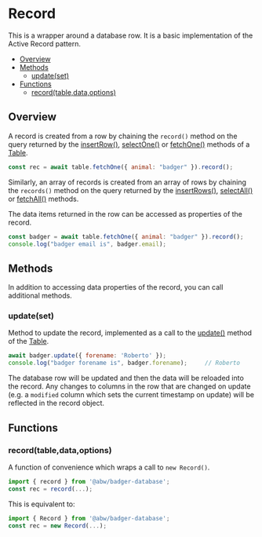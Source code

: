 # Record

This is a wrapper around a database row.  It is a basic implementation of
the Active Record pattern.

* [Overview](#overview)
* [Methods](#methods)
  * [update(set)](#update-set-)
* [Functions](#functions)
  * [record(table,data,options)](#record-table-data-options-)

## Overview

A record is created from a row by chaining the `record()` method on the
query returned by the [insertRow()](manual/table.html#insertrow-data-),
[selectOne()](manual/table.html#selectone-columns-) or
[fetchOne()](manual/table.html#fetchone-where-) methods of a [Table](manual/table.html).

```js
const rec = await table.fetchOne({ animal: "badger" }).record();
```

Similarly, an array of records is created from an array of rows by chaining the
`records()` method on the query returned by the [insertRows()](manual/table.html#insertrows-data-),
[selectAll()](manual/table.html#selectall-columns-) or
[fetchAll()](manual/table.html#fetchall-where-) methods.

The data items returned in the row can be accessed as properties of the record.

```js
const badger = await table.fetchOne({ animal: "badger" }).record();
console.log("badger email is", badger.email);
```

## Methods

In addition to accessing data properties of the record, you can call additional
methods.

### update(set)

Method to update the record, implemented as a call to the [update()](manual/table.html#update-set-where-)
method of the [Table](manual/table.html).

```js
await badger.update({ forename: 'Roberto' });
console.log("badger forename is", badger.forename);     // Roberto
```

The database row will be updated and then the data will be reloaded into the record.
Any changes to columns in the row that are changed on update (e.g. a `modified` column
which sets the current timestamp on update) will be reflected in the record object.

## Functions

### record(table,data,options)

A function of convenience which wraps a call to `new Record()`.

```js
import { record } from '@abw/badger-database';
const rec = record(...);
```

This is equivalent to:

```js
import { Record } from '@abw/badger-database';
const rec = new Record(...);
```

